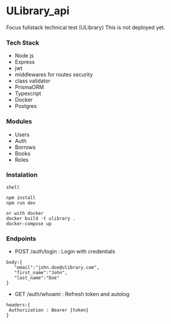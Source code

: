 # ULibrary_api
Focus fullstack technical test (ULibrary) 
This is not deployed yet.  

### Tech Stack  
- Node js 
- Express
- jwt
- middlewares for routes security
- class validator
- PrismaORM
- Typescript
- Docker  
- Postgres
  
    
 ### Modules  
 - Users
 - Auth
 - Borrows
 - Books  
 - Roles  
   

### Instalation
 
 ```
 shell
 
 npm install  
 npm run dev  
 
 or with docker  
 docker build -t ulibrary .  
 docker-compose up
 
 ```
 
 ### Endpoints
 - POST /auth/login : Login with credentials
 ```
 body:{
	"email":"john.doe@ulibrary.com",
	"first_name":"John",
	"last_name":"Doe"
}
 ```
  - GET /auth/whoami : Refresh token and autolog 
 ```
 headers:{
  Authorization : Bearer {token}
 }
 
 ```
